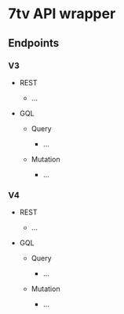 # 7tv API wrapper

## Endpoints

### V3

- REST
    - ...

- GQL
    - Query
        - ...

    - Mutation
        - ...


### V4

- REST
    - ...

- GQL
    - Query
        - ...

    - Mutation
        - ...
